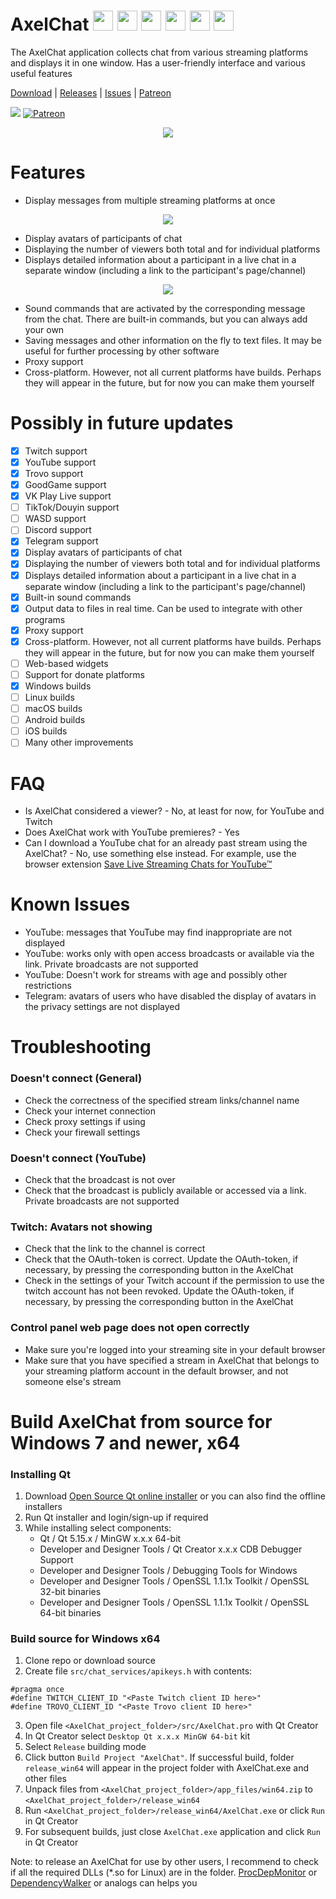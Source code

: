 # AxelChat <img width="32" height="32" src="src/resources/images/youtube-icon.svg"> <img width="32" height="32" src="src/resources/images/twitch-icon.svg"> <img width="32" height="32" src="src/resources/images/trovo-icon.svg"> <img width="32" height="32" src="src/resources/images/goodgame-icon.svg"> <img width="32" height="32" src="src/resources/images/vkplaylive-icon.svg"> <img width="32" height="32" src="src/resources/images/telegram-icon.svg">
The AxelChat application collects chat from various streaming platforms and displays it in one window. Has a user-friendly interface and various useful features

[Download](https://github.com/3dproger/axelchat/releases/latest/) |
[Releases](https://github.com/3dproger/AxelChat/releases) |
[Issues](https://github.com/3dproger/AxelChat/issues) |
[Patreon](https://patreon.com/axel_k)

[<img src="images/button-download.png">](https://github.com/3dproger/AxelChat/releases)
[![Patreon](https://raw.githubusercontent.com/3dproger/AxelChat/main/images/button-patron.png)](https://patreon.com/axel_k)

<p align="center">
  <img src="images/github-social7.png">
</p>

# Features

- Display messages from multiple streaming platforms at once
<p align="center">
  <img src="images/settings.png">
</p>

- Display avatars of participants of chat
- Displaying the number of viewers both total and for individual platforms
- Displays detailed information about a participant in a live chat in a separate window (including a link to the participant's page/channel)
<p align="center">
  <img src="images/11.png">
</p>

- Sound commands that are activated by the corresponding message from the chat. There are built-in commands, but you can always add your own
- Saving messages and other information on the fly to text files. It may be useful for further processing by other software
- Proxy support
- Cross-platform. However, not all current platforms have builds. Perhaps they will appear in the future, but for now you can make them yourself

# Possibly in future updates
- [x] Twitch support
- [x] YouTube support
- [x] Trovo support
- [x] GoodGame support
- [x] VK Play Live support
- [ ] TikTok/Douyin support
- [ ] WASD support
- [ ] Discord support
- [x] Telegram support
- [x] Display avatars of participants of chat
- [x] Displaying the number of viewers both total and for individual platforms
- [x] Displays detailed information about a participant in a live chat in a separate window (including a link to the participant's page/channel)
- [x] Built-in sound commands
- [x] Output data to files in real time. Can be used to integrate with other programs
- [x] Proxy support
- [x] Cross-platform. However, not all current platforms have builds. Perhaps they will appear in the future, but for now you can make them yourself
- [ ] Web-based widgets
- [ ] Support for donate platforms
- [x] Windows builds
- [ ] Linux builds
- [ ] macOS builds
- [ ] Android builds
- [ ] iOS builds
- [ ] Many other improvements

# FAQ
- Is AxelChat considered a viewer? - No, at least for now, for YouTube and Twitch
- Does AxelChat work with YouTube premieres? - Yes
- Can I download a YouTube chat for an already past stream using the AxelChat? - No, use something else instead. For example, use the browser extension [Save Live Streaming Chats for YouTube™](https://chrome.google.com/webstore/detail/save-live-streaming-chats/bcclhcedlelimlnmcpfeiabljbpahnef)

# Known Issues
- YouTube: messages that YouTube may find inappropriate are not displayed
- YouTube: works only with open access broadcasts or available via the link. Private broadcasts are not supported
- YouTube: Doesn't work for streams with age and possibly other restrictions
- Telegram: avatars of users who have disabled the display of avatars in the privacy settings are not displayed

# Troubleshooting
### Doesn't connect (General)
- Check the correctness of the specified stream links/channel name
- Check your internet connection
- Check proxy settings if using
- Check your firewall settings

### Doesn't connect (YouTube)
- Check that the broadcast is not over
- Check that the broadcast is publicly available or accessed via a link. Private broadcasts are not supported

### Twitch: Avatars not showing
- Check that the link to the channel is correct
- Check that the OAuth-token is correct. Update the OAuth-token, if necessary, by pressing the corresponding button in the AxelChat
- Check in the settings of your Twitch account if the permission to use the twitch account has not been revoked. Update the OAuth-token, if necessary, by pressing the corresponding button in the AxelChat

### Control panel web page does not open correctly
- Make sure you're logged into your streaming site in your default browser
- Make sure that you have specified a stream in AxelChat that belongs to your streaming platform account in the default browser, and not someone else's stream

# Build AxelChat from source for Windows 7 and newer, x64
### Installing Qt
1. Download [Open Source Qt online installer](https://www.qt.io/download-qt-installer) or you can also find the offline installers
1. Run Qt installer and login/sign-up if required
1. While installing select components:
    * Qt / Qt 5.15.x / MinGW x.x.x 64-bit
    * Developer and Designer Tools / Qt Creator x.x.x CDB Debugger Support
    * Developer and Designer Tools / Debugging Tools for Windows
    * Developer and Designer Tools / OpenSSL 1.1.1x Toolkit / OpenSSL 32-bit binaries
    * Developer and Designer Tools / OpenSSL 1.1.1x Toolkit / OpenSSL 64-bit binaries

### Build source for Windows x64
1. Clone repo or download source
1. Create file `src/chat_services/apikeys.h` with contents:
```
#pragma once
#define TWITCH_CLIENT_ID "<Paste Twitch client ID here>"
#define TROVO_CLIENT_ID "<Paste Trovo client ID here>"
```
3. Open file `<AxelChat_project_folder>/src/AxelChat.pro` with Qt Creator
1. In Qt Creator select `Desktop Qt x.x.x MinGW 64-bit` kit
1. Select `Release` building mode
1. Click button `Build Project "AxelChat"`. If successful build, folder `release_win64` will appear in the project folder with AxelChat.exe and other files
1. Unpack files from `<AxelChat_project_folder>/app_files/win64.zip` to `<AxelChat_project_folder>/release_win64`
1. Run `<AxelChat_project_folder>/release_win64/AxelChat.exe` or click `Run` in Qt Creator
1. For subsequent builds, just close `AxelChat.exe` application and click `Run` in Qt Creator

Note: to release an AxelChat for use by other users, I recommend to check if all the required DLLs (\*.so for Linux) are in the folder. [ProcDepMonitor](https://github.com/3dproger/ProcDepMonitor) or [DependencyWalker](https://www.dependencywalker.com/) or analogs can helps you
